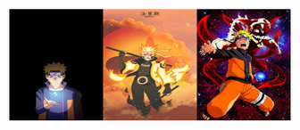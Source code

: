 <div style="display: flex; justify-content: space-between;">
    <img src="assets/Naruto.jpg" alt="Naruto" width="200" height="200">
    <img src="assets/HD-wallpaper-naruto-uzumaki-anime-boruto-manga-naruto-shippuden-narutofan-sasuke-uchiha-thumbnail.jpg" alt="Naruto" width="200" height="200">
    <img src="assets/images.jpeg" alt="Naruto" width="200" height="200">
</div>




